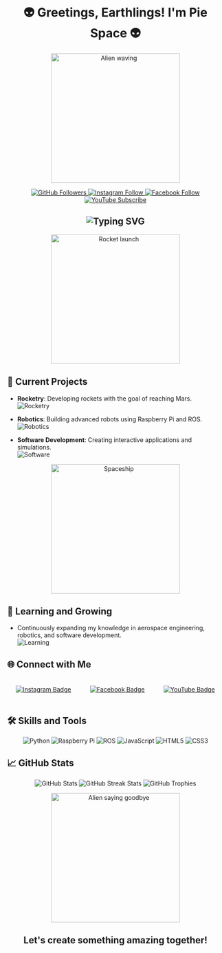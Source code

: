 <h1 align="center">
  👽 Greetings, Earthlings! I'm Pie Space 👽
</h1>

<p align="center">
  <img src="https://media.giphy.com/media/3o7abAHdYvZdBNnGZq/giphy.gif" alt="Alien waving" width="300"/>
</p>

<p align="center">
  <a href="https://github.com/PIEspace?tab=followers">
    <img src="https://img.shields.io/github/followers/PIEspace?label=Follow&style=social" alt="GitHub Followers"/>
  </a>
  <a href="https://instagram.com/creativeindia__/">
    <img src="https://img.shields.io/badge/Instagram-E4405F?style=for-the-badge&logo=instagram&logoColor=white" alt="Instagram Follow"/>
  </a>
  <a href="https://www.facebook.com/profile.php?id=100052831652668">
    <img src="https://img.shields.io/badge/Facebook-1877F2?style=for-the-badge&logo=facebook&logoColor=white" alt="Facebook Follow"/>
  </a>
  <a href="https://www.youtube.com/@PROJECTOCCUPYMARS">
    <img src="https://img.shields.io/badge/YouTube-FF0000?style=for-the-badge&logo=youtube&logoColor=white" alt="YouTube Subscribe"/>
  </a>
</p>

<h2 align="center">
  <img src="https://readme-typing-svg.herokuapp.com?color=%2336BCF7&size=24&center=true&vCenter=true&width=600&lines=On+a+Mission+to+Explore+the+Cosmos;Rocketry+Enthusiast;Robotics+Developer;Software+Innovator" alt="Typing SVG"/>
</h2>

<p align="center">
  <img src="https://media.giphy.com/media/fAnzw6YK33jMwzp5wp/giphy.gif" alt="Rocket launch" width="300"/>
</p>

## 🚀 Current Projects
- **Rocketry**: Developing rockets with the goal of reaching Mars. <br>
  ![Rocketry](https://img.shields.io/badge/Rocketry-🚀-blue)

- **Robotics**: Building advanced robots using Raspberry Pi and ROS. <br>
  ![Robotics](https://img.shields.io/badge/Robotics-🤖-green)

- **Software Development**: Creating interactive applications and simulations. <br>
  ![Software](https://img.shields.io/badge/Software-💻-red)

<p align="center">
  <img src="https://media.giphy.com/media/26AHG5KGFxSkUWw1i/giphy.gif" alt="Spaceship" width="300"/>
</p>

## 🌱 Learning and Growing
- Continuously expanding my knowledge in aerospace engineering, robotics, and software development. <br>
  ![Learning](https://img.shields.io/badge/Learning-📚-yellow)

## 🌐 Connect with Me
<div align="center">
  <div style="display: inline-block; margin: 20px;">
    <a href="https://instagram.com/creativeindia__/">
      <img src="https://img.shields.io/badge/Instagram-E4405F?style=for-the-badge&logo=instagram&logoColor=white" alt="Instagram Badge"/>
    </a>
  </div>
  <div style="display: inline-block; margin: 20px;">
    <a href="https://www.facebook.com/profile.php?id=100052831652668">
      <img src="https://img.shields.io/badge/Facebook-1877F2?style=for-the-badge&logo=facebook&logoColor=white" alt="Facebook Badge"/>
    </a>
  </div>
  <div style="display: inline-block; margin: 20px;">
    <a href="https://www.youtube.com/@PROJECTOCCUPYMARS">
      <img src="https://img.shields.io/badge/YouTube-FF0000?style=for-the-badge&logo=youtube&logoColor=white" alt="YouTube Badge"/>
    </a>
  </div>
</div>

## 🛠️ Skills and Tools
<p align="center">
  <img src="https://img.shields.io/badge/Python-3776AB?style=for-the-badge&logo=python&logoColor=white" alt="Python"/>
  <img src="https://img.shields.io/badge/Raspberry Pi-A22846?style=for-the-badge&logo=raspberry-pi&logoColor=white" alt="Raspberry Pi"/>
  <img src="https://img.shields.io/badge/ROS-22314E?style=for-the-badge&logo=ros&logoColor=white" alt="ROS"/>
  <img src="https://img.shields.io/badge/JavaScript-F7DF1E?style=for-the-badge&logo=javascript&logoColor=black" alt="JavaScript"/>
  <img src="https://img.shields.io/badge/HTML5-E34F26?style=for-the-badge&logo=html5&logoColor=white" alt="HTML5"/>
  <img src="https://img.shields.io/badge/CSS3-1572B6?style=for-the-badge&logo=css3&logoColor=white" alt="CSS3"/>
</p>

## 📈 GitHub Stats
<p align="center">
  <img src="https://github-readme-stats.vercel.app/api?username=PIEspace&show_icons=true&theme=radical" alt="GitHub Stats"/>
  <img src="https://github-readme-streak-stats.herokuapp.com/?user=PIEspace&theme=radical" alt="GitHub Streak Stats"/>
  <img src="https://github-profile-trophy.vercel.app/?username=PIEspace&theme=radical" alt="GitHub Trophies"/>
</p>

<p align="center">
  <img src="https://media.giphy.com/media/3o6Mbjc28YFuR3UKOy/giphy.gif" alt="Alien saying goodbye" width="300"/>
</p>

<h2 align="center">
  Let's create something amazing together!
</h2>

